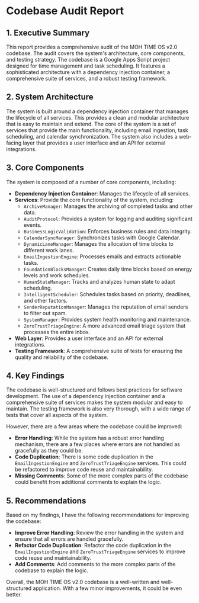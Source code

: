 # Codebase Audit Report

## 1. Executive Summary

This report provides a comprehensive audit of the MOH TIME OS v2.0 codebase. The audit covers the system's architecture, core components, and testing strategy. The codebase is a Google Apps Script project designed for time management and task scheduling. It features a sophisticated architecture with a dependency injection container, a comprehensive suite of services, and a robust testing framework.

## 2. System Architecture

The system is built around a dependency injection container that manages the lifecycle of all services. This provides a clean and modular architecture that is easy to maintain and extend. The core of the system is a set of services that provide the main functionality, including email ingestion, task scheduling, and calendar synchronization. The system also includes a web-facing layer that provides a user interface and an API for external integrations.

## 3. Core Components

The system is composed of a number of core components, including:

*   **Dependency Injection Container**: Manages the lifecycle of all services.
*   **Services**: Provide the core functionality of the system, including:
    *   `ArchiveManager`: Manages the archiving of completed tasks and other data.
    *   `AuditProtocol`: Provides a system for logging and auditing significant events.
    *   `BusinessLogicValidation`: Enforces business rules and data integrity.
    *   `CalendarSyncManager`: Synchronizes tasks with Google Calendar.
    *   `DynamicLaneManager`: Manages the allocation of time blocks to different work lanes.
    *   `EmailIngestionEngine`: Processes emails and extracts actionable tasks.
    *   `FoundationBlocksManager`: Creates daily time blocks based on energy levels and work schedules.
    *   `HumanStateManager`: Tracks and analyzes human state to adapt scheduling.
    *   `IntelligentScheduler`: Schedules tasks based on priority, deadlines, and other factors.
    *   `SenderReputationManager`: Manages the reputation of email senders to filter out spam.
    *   `SystemManager`: Provides system health monitoring and maintenance.
    *   `ZeroTrustTriageEngine`: A more advanced email triage system that processes the entire inbox.
*   **Web Layer**: Provides a user interface and an API for external integrations.
*   **Testing Framework**: A comprehensive suite of tests for ensuring the quality and reliability of the codebase.

## 4. Key Findings

The codebase is well-structured and follows best practices for software development. The use of a dependency injection container and a comprehensive suite of services makes the system modular and easy to maintain. The testing framework is also very thorough, with a wide range of tests that cover all aspects of the system.

However, there are a few areas where the codebase could be improved:

*   **Error Handling**: While the system has a robust error handling mechanism, there are a few places where errors are not handled as gracefully as they could be.
*   **Code Duplication**: There is some code duplication in the `EmailIngestionEngine` and `ZeroTrustTriageEngine` services. This could be refactored to improve code reuse and maintainability.
*   **Missing Comments**: Some of the more complex parts of the codebase could benefit from additional comments to explain the logic.

## 5. Recommendations

Based on my findings, I have the following recommendations for improving the codebase:

*   **Improve Error Handling**: Review the error handling in the system and ensure that all errors are handled gracefully.
*   **Refactor Code Duplication**: Refactor the code duplication in the `EmailIngestionEngine` and `ZeroTrustTriageEngine` services to improve code reuse and maintainability.
*   **Add Comments**: Add comments to the more complex parts of the codebase to explain the logic.

Overall, the MOH TIME OS v2.0 codebase is a well-written and well-structured application. With a few minor improvements, it could be even better.
